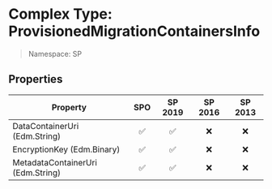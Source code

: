 # Complex Type: ProvisionedMigrationContainersInfo

> Namespace: SP

## Properties

Property | SPO | SP 2019 | SP 2016 | SP 2013
----------|:---:|:-------:|:-------:|:-------:
DataContainerUri (Edm.String) | ✅ | ✅ | ❌ | ❌
EncryptionKey (Edm.Binary) | ✅ | ✅ | ❌ | ❌
MetadataContainerUri (Edm.String) | ✅ | ✅ | ❌ | ❌